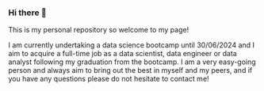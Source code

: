 ### Hi there 👋

This is my personal repository so welcome to my page!

I am currently undertaking a data science bootcamp until 30/06/2024 and I aim to acquire a full-time job as a data scientist, data engineer or data analyst following my graduation from the bootcamp.
I am a very easy-going person and always aim to bring out the best in myself and my peers, and if you have any questions please do not hesitate to contact me!
